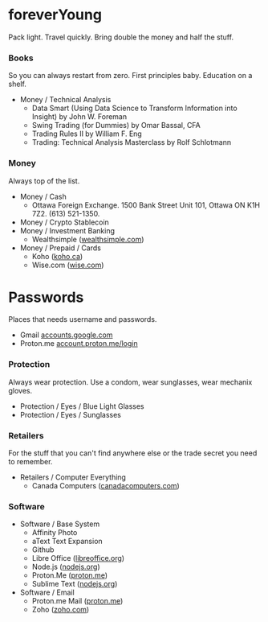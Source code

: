 # foreverYoung
Pack light. Travel quickly. Bring double the money and half the stuff.

### Books
So you can always restart from zero. First principles baby. Education on a shelf.
- Money / Technical Analysis
  - Data Smart (Using Data Science to Transform Information into Insight) by John W. Foreman
  - Swing Trading (for Dummies) by Omar Bassal, CFA
  - Trading Rules II by William F. Eng
  - Trading: Technical Analysis Masterclass by Rolf Schlotmann

### Money
Always top of the list.
- Money / Cash
  - Ottawa Foreign Exchange. 1500 Bank Street Unit 101, Ottawa ON K1H 7Z2. (613) 521-1350.
- Money / Crypto Stablecoin
- Money / Investment Banking
  - Wealthsimple ([wealthsimple.com](https://www.wealthsimple.com/en-ca/))
- Money / Prepaid / Cards
  - Koho ([koho.ca](https://www.koho.ca/))
  - Wise.com ([wise.com](https://wise.com/))

# Passwords
Places that needs username and passwords.
- Gmail [accounts.google.com](https://accounts.google.com)
- Proton.me [account.proton.me/login](https://account.proton.me/login)

### Protection
Always wear protection. Use a condom, wear sunglasses, wear mechanix gloves.
- Protection / Eyes / Blue Light Glasses
- Protection / Eyes / Sunglasses

### Retailers
For the stuff that you can't find anywhere else or the trade secret you need to remember.
- Retailers / Computer Everything
  - Canada Computers ([canadacomputers.com](https://www.canadacomputers.com/en/))
 
### Software
- Software / Base System
  - Affinity Photo
  - aText Text Expansion
  - Github
  - Libre Office ([libreoffice.org](https://www.libreoffice.org/))
  - Node.js ([nodejs.org](https://nodejs.org/en))
  - Proton.Me ([proton.me](https://proton.me/))
  - Sublime Text ([nodejs.org](https://nodejs.org/en))
- Software / Email
  - Proton.me Mail ([proton.me](https://proton.me/))
  - Zoho ([zoho.com](https://www.zoho.com/))
